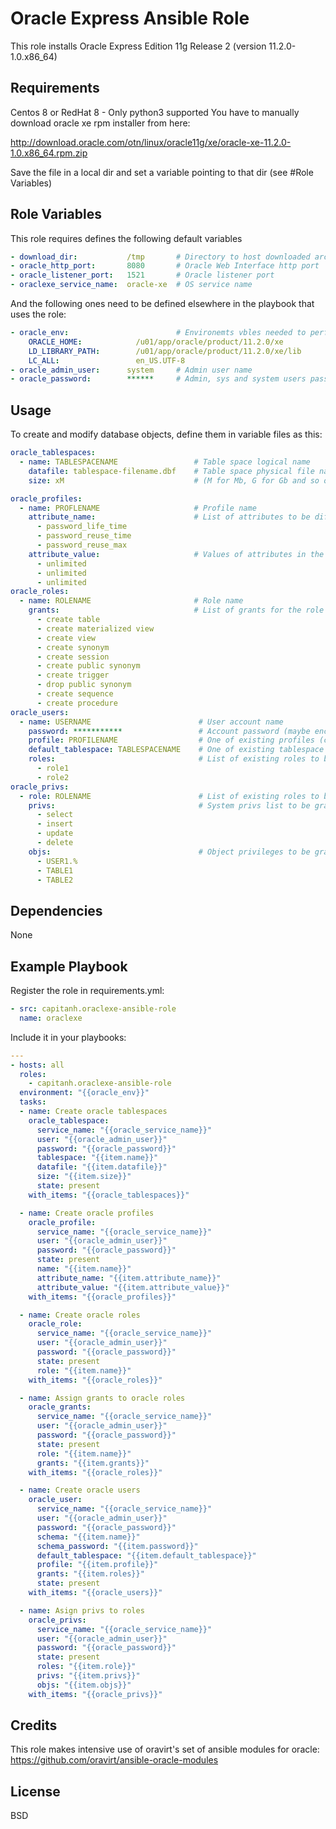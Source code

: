 Oracle Express Ansible Role
=========

This role installs Oracle Express Edition 11g Release 2 (version 11.2.0-1.0.x86_64)

Requirements
------------
Centos 8 or RedHat 8 - Only python3 supported
You have to manually download oracle xe rpm installer from here:

http://download.oracle.com/otn/linux/oracle11g/xe/oracle-xe-11.2.0-1.0.x86_64.rpm.zip

Save the file in a local dir and set a variable pointing to that dir (see #Role Variables)



Role Variables
--------------
This role requires defines the following default variables
```yaml
- download_dir:           /tmp       # Directory to host downloaded archive
- oracle_http_port:       8080       # Oracle Web Interface http port
- oracle_listener_port:   1521       # Oracle listener port
- oraclexe_service_name:  oracle-xe  # OS service name
```

And the following ones need to be defined elsewhere in the playbook that uses the role:
```yaml
- oracle_env:                        # Environemts vbles needed to perform sqlplus operations
    ORACLE_HOME:            /u01/app/oracle/product/11.2.0/xe
    LD_LIBRARY_PATH:        /u01/app/oracle/product/11.2.0/xe/lib
    LC_ALL:                 en_US.UTF-8
- oracle_admin_user:      system     # Admin user name
- oracle_password:        ******     # Admin, sys and system users passwords (maybe encripted inside a vault)
```

Usage
--------------
To create and modify database objects, define them in variable files as this:
```yaml
oracle_tablespaces:
  - name: TABLESPACENAME                 # Table space logical name
    datafile: tablespace-filename.dbf    # Table space physical file name
    size: xM                             # (M for Mb, G for Gb and so on)

oracle_profiles:
  - name: PROFLENAME                     # Profile name
    attribute_name:                      # List of attributes to be different from the defaults
      - password_life_time
      - password_reuse_time
      - password_reuse_max
    attribute_value:                     # Values of attributes in the same order
      - unlimited
      - unlimited
      - unlimited
oracle_roles:
  - name: ROLENAME                       # Role name
    grants:                              # List of grants for the role
      - create table
      - create materialized view
      - create view
      - create synonym
      - create session
      - create public synonym
      - create trigger
      - drop public synonym
      - create sequence
      - create procedure
oracle_users:
  - name: USERNAME                        # User account name
    password: ***********                 # Account password (maybe encripted inside a vault)
    profile: PROFILENAME                  # One of existing profiles (can be one of the previously defined above)
    default_tablespace: TABLESPACENAME    # One of existing tablespace (can be one of the previously defined above) or don't specify this variable to use default one
    roles:                                # List of existing roles to be applied to user (can be one of the previously defined above).
      - role1
      - role2
oracle_privs:
  - role: ROLENAME                        # List of existing roles to be granted privileges (can be one of the previously defined above). Can also be an username
    privs:                                # System privs list to be granted to this role
      - select
      - insert
      - update
      - delete
    objs:                                 # Object privileges to be granted to this role (can be one of the previously defined above). Can also be an username.
      - USER1.%
      - TABLE1
      - TABLE2
```

Dependencies
------------
None

Example Playbook
----------------
Register the role in requirements.yml:
```yaml
- src: capitanh.oraclexe-ansible-role
  name: oraclexe
```
Include it in your playbooks:
```yaml
---
- hosts: all
  roles:
    - capitanh.oraclexe-ansible-role
  environment: "{{oracle_env}}"
  tasks:
  - name: Create oracle tablespaces
    oracle_tablespace:
      service_name: "{{oracle_service_name}}"
      user: "{{oracle_admin_user}}"
      password: "{{oracle_password}}"
      tablespace: "{{item.name}}"
      datafile: "{{item.datafile}}"
      size: "{{item.size}}"
      state: present
    with_items: "{{oracle_tablespaces}}"

  - name: Create oracle profiles
    oracle_profile:
      service_name: "{{oracle_service_name}}"
      user: "{{oracle_admin_user}}"
      password: "{{oracle_password}}"
      state: present
      name: "{{item.name}}"
      attribute_name: "{{item.attribute_name}}"
      attribute_value: "{{item.attribute_value}}"
    with_items: "{{oracle_profiles}}"

  - name: Create oracle roles
    oracle_role:
      service_name: "{{oracle_service_name}}"
      user: "{{oracle_admin_user}}"
      password: "{{oracle_password}}"
      state: present
      role: "{{item.name}}"
    with_items: "{{oracle_roles}}"

  - name: Assign grants to oracle roles
    oracle_grants:
      service_name: "{{oracle_service_name}}"
      user: "{{oracle_admin_user}}"
      password: "{{oracle_password}}"
      state: present
      role: "{{item.name}}"
      grants: "{{item.grants}}"
    with_items: "{{oracle_roles}}"

  - name: Create oracle users
    oracle_user:
      service_name: "{{oracle_service_name}}"
      user: "{{oracle_admin_user}}"
      password: "{{oracle_password}}"
      schema: "{{item.name}}"
      schema_password: "{{item.password}}"
      default_tablespace: "{{item.default_tablespace}}"
      profile: "{{item.profile}}"
      grants: "{{item.roles}}"
      state: present
    with_items: "{{oracle_users}}"

  - name: Asign privs to roles
    oracle_privs:
      service_name: "{{oracle_service_name}}"
      user: "{{oracle_admin_user}}"
      password: "{{oracle_password}}"
      state: present
      roles: "{{item.role}}"
      privs: "{{item.privs}}"
      objs: "{{item.objs}}"
    with_items: "{{oracle_privs}}"

```

Credits
-------
This role makes intensive use of oravirt's set of ansible modules for oracle:
https://github.com/oravirt/ansible-oracle-modules

License
-------
BSD
